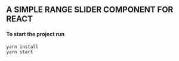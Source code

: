 ## A SIMPLE RANGE SLIDER COMPONENT FOR REACT

#### To start the project run
```
yarn install
yarn start
```